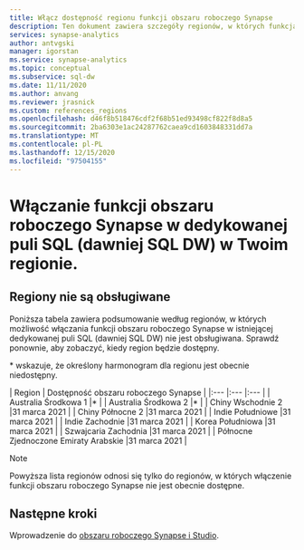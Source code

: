 ```yaml
---
title: Włącz dostępność regionu funkcji obszaru roboczego Synapse
description: Ten dokument zawiera szczegóły regionów, w których funkcja obszaru roboczego Synapse jest niedostępna.
services: synapse-analytics
author: antvgski
manager: igorstan
ms.service: synapse-analytics
ms.topic: conceptual
ms.subservice: sql-dw
ms.date: 11/11/2020
ms.author: anvang
ms.reviewer: jrasnick
ms.custom: references_regions
ms.openlocfilehash: d46f8b518476cdf2f68b51ed93498cf822f8d8a5
ms.sourcegitcommit: 2ba6303e1ac24287762caea9cd1603848331dd7a
ms.translationtype: MT
ms.contentlocale: pl-PL
ms.lasthandoff: 12/15/2020
ms.locfileid: "97504155"
---
```

# <a name="enabling-synapse-workspace-features-on-a-dedicated-sql-pool-formerly-sql-dw-in-your-region"></a>Włączanie funkcji obszaru roboczego Synapse w dedykowanej puli SQL (dawniej SQL DW) w Twoim regionie.

## <a name="regions-not-supported"></a>Regiony nie są obsługiwane 
Poniższa tabela zawiera podsumowanie według regionów, w których możliwość włączania funkcji obszaru roboczego Synapse w istniejącej dedykowanej puli SQL (dawniej SQL DW) nie jest obsługiwana. Sprawdź ponownie, aby zobaczyć, kiedy region będzie dostępny.

\* wskazuje, że określony harmonogram dla regionu jest obecnie niedostępny.

| Region | Dostępność obszaru roboczego Synapse |
|:--- |:--- |:--- |
| Australia Środkowa 1 |\* |
| Australia Środkowa 2 |\* |
| Chiny Wschodnie 2 |31 marca 2021 |
| Chiny Północne 2 |31 marca 2021 |
| Indie Południowe |31 marca 2021 |
| Indie Zachodnie |31 marca 2021 |
| Korea Południowa |31 marca 2021 |
| Szwajcaria Zachodnia |31 marca 2021 |
| Północne Zjednoczone Emiraty Arabskie |31 marca 2021 |
 
 
> [!NOTE]
> Powyższa lista regionów odnosi się tylko do regionów, w których włączenie funkcji obszaru roboczego Synapse nie jest obecnie dostępne. 

## <a name="next-steps"></a>Następne kroki
Wprowadzenie do [obszaru roboczego Synapse i Studio](../get-started.md).
